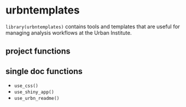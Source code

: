 
urbntemplates
=============

`library(urbntemplates)` contains tools and templates that are useful for managing analysis workflows at the Urban Institute.

project functions
-----------------

single doc functions
--------------------

-   `use_css()`
-   `use_shiny_app()`
-   `use_urbn_readme()`
